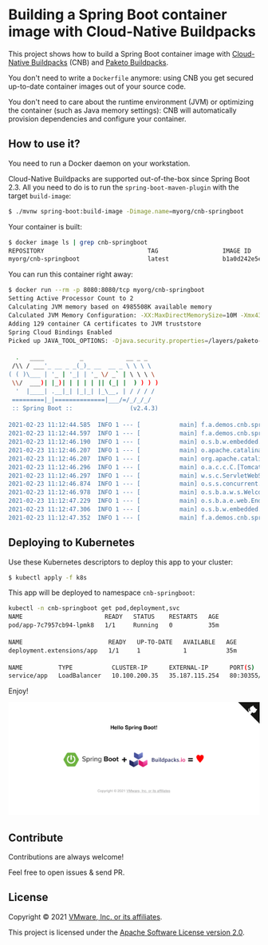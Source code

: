 # Building a Spring Boot container image with Cloud-Native Buildpacks

This project shows how to build a Spring Boot container image with
[Cloud-Native Buildpacks](https://buildpacks.io) (CNB) and
[Paketo Buildpacks](https://paketo.io).

You don't need to write a `Dockerfile` anymore: using CNB you get
secured up-to-date container images out of your source code.

You don't need to care about the runtime environment (JVM)
or optimizing the container (such as Java memory settings):
CNB will automatically provision dependencies and configure your container.

## How to use it?

You need to run a Docker daemon on your workstation.

Cloud-Native Buildpacks are supported out-of-the-box since
Spring Boot 2.3. All you need to do is to run the `spring-boot-maven-plugin`
with the target `build-image`:
```bash
$ ./mvnw spring-boot:build-image -Dimage.name=myorg/cnb-springboot
```


Your container is built:
```bash
$ docker image ls | grep cnb-springboot
REPOSITORY                             TAG                  IMAGE ID    
myorg/cnb-springboot                   latest               b1a0d242e5ec
```

You can run this container right away:
```bash
$ docker run --rm -p 8080:8080/tcp myorg/cnb-springboot
Setting Active Processor Count to 2
Calculating JVM memory based on 4985508K available memory
Calculated JVM Memory Configuration: -XX:MaxDirectMemorySize=10M -Xmx4386956K -XX:MaxMetaspaceSize=86551K -XX:ReservedCodeCacheSize=240M -Xss1M (Total Memory: 4985508K, Thread Count: 250, Loaded Class Count: 12867, Headroom: 0%)
Adding 129 container CA certificates to JVM truststore
Spring Cloud Bindings Enabled
Picked up JAVA_TOOL_OPTIONS: -Djava.security.properties=/layers/paketo-buildpacks_bellsoft-liberica/java-security-properties/java-security.properties -agentpath:/layers/paketo-buildpacks_bellsoft-liberica/jvmkill/jvmkill-1.16.0-RELEASE.so=printHeapHistogram=1 -XX:ActiveProcessorCount=2 -XX:MaxDirectMemorySize=10M -Xmx4386956K -XX:MaxMetaspaceSize=86551K -XX:ReservedCodeCacheSize=240M -Xss1M -Dorg.springframework.cloud.bindings.boot.enable=true

  .   ____          _            __ _ _
 /\\ / ___'_ __ _ _(_)_ __  __ _ \ \ \ \
( ( )\___ | '_ | '_| | '_ \/ _` | \ \ \ \
 \\/  ___)| |_)| | | | | || (_| |  ) ) ) )
  '  |____| .__|_| |_|_| |_\__, | / / / /
 =========|_|==============|___/=/_/_/_/
 :: Spring Boot ::                (v2.4.3)

2021-02-23 11:12:44.585  INFO 1 --- [           main] f.a.demos.cnb.springboot.Application     : Starting Application v1.0.0-SNAPSHOT using Java 11.0.10 on 0717e733daf3 with PID 1 (/workspace/BOOT-INF/classes started by cnb in /workspace)
2021-02-23 11:12:44.597  INFO 1 --- [           main] f.a.demos.cnb.springboot.Application     : No active profile set, falling back to default profiles: default
2021-02-23 11:12:46.190  INFO 1 --- [           main] o.s.b.w.embedded.tomcat.TomcatWebServer  : Tomcat initialized with port(s): 8080 (http)
2021-02-23 11:12:46.207  INFO 1 --- [           main] o.apache.catalina.core.StandardService   : Starting service [Tomcat]
2021-02-23 11:12:46.207  INFO 1 --- [           main] org.apache.catalina.core.StandardEngine  : Starting Servlet engine: [Apache Tomcat/9.0.43]
2021-02-23 11:12:46.296  INFO 1 --- [           main] o.a.c.c.C.[Tomcat].[localhost].[/]       : Initializing Spring embedded WebApplicationContext
2021-02-23 11:12:46.297  INFO 1 --- [           main] w.s.c.ServletWebServerApplicationContext : Root WebApplicationContext: initialization completed in 1563 ms
2021-02-23 11:12:46.874  INFO 1 --- [           main] o.s.s.concurrent.ThreadPoolTaskExecutor  : Initializing ExecutorService 'applicationTaskExecutor'
2021-02-23 11:12:46.978  INFO 1 --- [           main] o.s.b.a.w.s.WelcomePageHandlerMapping    : Adding welcome page template: index
2021-02-23 11:12:47.229  INFO 1 --- [           main] o.s.b.a.e.web.EndpointLinksResolver      : Exposing 4 endpoint(s) beneath base path '/actuator'
2021-02-23 11:12:47.306  INFO 1 --- [           main] o.s.b.w.embedded.tomcat.TomcatWebServer  : Tomcat started on port(s): 8080 (http) with context path ''
2021-02-23 11:12:47.352  INFO 1 --- [           main] f.a.demos.cnb.springboot.Application     : Started Application in 3.426 seconds (JVM running for 3.862)
```

## Deploying to Kubernetes

Use these Kubernetes descriptors to deploy this app to your cluster:
```bash
$ kubectl apply -f k8s
```

This app will be deployed to namespace `cnb-springboot`:
```bash
kubectl -n cnb-springboot get pod,deployment,svc
NAME                       READY   STATUS    RESTARTS   AGE
pod/app-7c7957cb94-lpmk8   1/1     Running   0          35m

NAME                        READY   UP-TO-DATE   AVAILABLE   AGE
deployment.extensions/app   1/1     1            1           35m

NAME          TYPE           CLUSTER-IP      EXTERNAL-IP      PORT(S)        AGE
service/app   LoadBalancer   10.100.200.35   35.187.115.254   80:30355/TCP   35m
```

Enjoy!

![Application screenshot](app.png)

## Contribute

Contributions are always welcome!

Feel free to open issues & send PR.

## License

Copyright &copy; 2021 [VMware, Inc. or its affiliates](https://vmware.com).

This project is licensed under the [Apache Software License version 2.0](https://www.apache.org/licenses/LICENSE-2.0).
